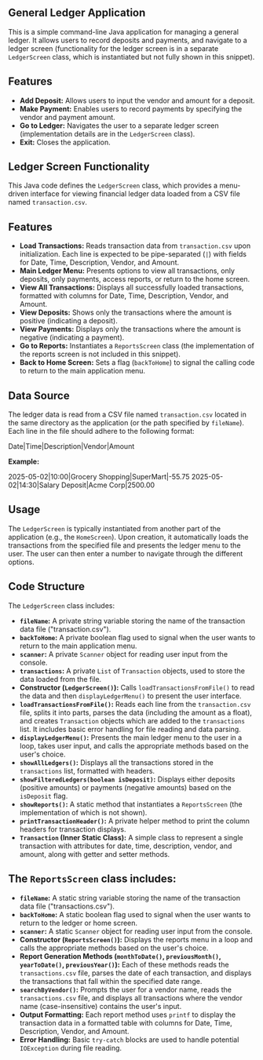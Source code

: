 ## General Ledger Application

This is a simple command-line Java application for managing a general ledger. It allows users to record deposits and payments, and navigate to a ledger screen (functionality for the ledger screen is in a separate `LedgerScreen` class, which is instantiated but not fully shown in this snippet).

## Features

* **Add Deposit:** Allows users to input the vendor and amount for a deposit.
* **Make Payment:** Enables users to record payments by specifying the vendor and payment amount.
* **Go to Ledger:** Navigates the user to a separate ledger screen (implementation details are in the `LedgerScreen` class).
* **Exit:** Closes the application.



## Ledger Screen Functionality

This Java code defines the `LedgerScreen` class, which provides a menu-driven interface for viewing financial ledger data loaded from a CSV file named `transaction.csv`.

## Features

* **Load Transactions:** Reads transaction data from `transaction.csv` upon initialization. Each line is expected to be pipe-separated (`|`) with fields for Date, Time, Description, Vendor, and Amount.
* **Main Ledger Menu:** Presents options to view all transactions, only deposits, only payments, access reports, or return to the home screen.
* **View All Transactions:** Displays all successfully loaded transactions, formatted with columns for Date, Time, Description, Vendor, and Amount.
* **View Deposits:** Shows only the transactions where the amount is positive (indicating a deposit).
* **View Payments:** Displays only the transactions where the amount is negative (indicating a payment).
* **Go to Reports:** Instantiates a `ReportsScreen` class (the implementation of the reports screen is not included in this snippet).
* **Back to Home Screen:** Sets a flag (`backToHome`) to signal the calling code to return to the main application menu.

## Data Source

The ledger data is read from a CSV file named `transaction.csv` located in the same directory as the application (or the path specified by `fileName`). Each line in the file should adhere to the following format:

Date|Time|Description|Vendor|Amount


**Example:**

2025-05-02|10:00|Grocery Shopping|SuperMart|-55.75
2025-05-02|14:30|Salary Deposit|Acme Corp|2500.00


## Usage

The `LedgerScreen` is typically instantiated from another part of the application (e.g., the `HomeScreen`). Upon creation, it automatically loads the transactions from the specified file and presents the ledger menu to the user. The user can then enter a number to navigate through the different options.

## Code Structure

The `LedgerScreen` class includes:

* **`fileName`:** A private string variable storing the name of the transaction data file ("transaction.csv").
* **`backToHome`:** A private boolean flag used to signal when the user wants to return to the main application menu.
* **`scanner`:** A private `Scanner` object for reading user input from the console.
* **`transactions`:** A private `List` of `Transaction` objects, used to store the data loaded from the file.
* **Constructor (`LedgerScreen()`):** Calls `loadTransactionsFromFile()` to read the data and then `displayLedgerMenu()` to present the user interface.
* **`loadTransactionsFromFile()`:** Reads each line from the `transaction.csv` file, splits it into parts, parses the data (including the amount as a float), and creates `Transaction` objects which are added to the `transactions` list. It includes basic error handling for file reading and data parsing.
* **`displayLedgerMenu()`:** Presents the main ledger menu to the user in a loop, takes user input, and calls the appropriate methods based on the user's choice.
* **`showAllLedgers()`:** Displays all the transactions stored in the `transactions` list, formatted with headers.
* **`showFilteredLedgers(boolean isDeposit)`:** Displays either deposits (positive amounts) or payments (negative amounts) based on the `isDeposit` flag.
* **`showReports()`:** A static method that instantiates a `ReportsScreen` (the implementation of which is not shown).
* **`printTransactionHeader()`:** A private helper method to print the column headers for transaction displays.
* **`Transaction` (Inner Static Class):** A simple class to represent a single transaction with attributes for date, time, description, vendor, and amount, along with getter and setter methods.



## The `ReportsScreen` class includes:

* **`fileName`:** A static string variable storing the name of the transaction data file ("transactions.csv").
* **`backToHome`:** A static boolean flag used to signal when the user wants to return to the ledger or home screen.
* **`scanner`:** A static `Scanner` object for reading user input from the console.
* **Constructor (`ReportsScreen()`):** Displays the reports menu in a loop and calls the appropriate methods based on the user's choice.
* **Report Generation Methods (`monthToDate()`, `previousMonth()`, `yearToDate()`, `previousYear()`):** Each of these methods reads the `transactions.csv` file, parses the date of each transaction, and displays the transactions that fall within the specified date range.
* **`searchByVendor()`:** Prompts the user for a vendor name, reads the `transactions.csv` file, and displays all transactions where the vendor name (case-insensitive) contains the user's input.
* **Output Formatting:** Each report method uses `printf` to display the transaction data in a formatted table with columns for Date, Time, Description, Vendor, and Amount.
* **Error Handling:** Basic `try-catch` blocks are used to handle potential `IOException` during file reading.
        